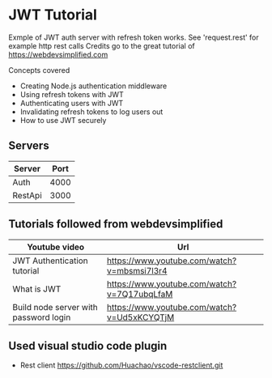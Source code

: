 # JWT Tutorial

Exmple of JWT auth server with refresh token works.
See 'request.rest' for example http rest calls
Credits go to the great tutorial of https://webdevsimplified.com

Concepts covered
- Creating Node.js authentication middleware
- Using refresh tokens with JWT
- Authenticating users with JWT
- Invalidating refresh tokens to log users out
- How to use JWT securely


## Servers

|Server  | Port |
|--------|------|
|Auth    | 4000 |
|RestApi | 3000 |


## Tutorials followed from webdevsimplified

| Youtube video | Url|
| -- | -- |
| JWT Authentication tutorial | https://www.youtube.com/watch?v=mbsmsi7l3r4 |
| What is JWT |https://www.youtube.com/watch?v=7Q17ubqLfaM |
| Build node server with password login | https://www.youtube.com/watch?v=Ud5xKCYQTjM |


## Used visual studio code plugin
* Rest client https://github.com/Huachao/vscode-restclient.git